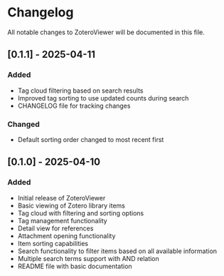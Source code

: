 # Changelog

All notable changes to ZoteroViewer will be documented in this file.

## [0.1.1] - 2025-04-11

### Added
- Tag cloud filtering based on search results
- Improved tag sorting to use updated counts during search
- CHANGELOG file for tracking changes

### Changed
- Default sorting order changed to most recent first

## [0.1.0] - 2025-04-10

### Added
- Initial release of ZoteroViewer
- Basic viewing of Zotero library items
- Tag cloud with filtering and sorting options
- Tag management functionality
- Detail view for references
- Attachment opening functionality
- Item sorting capabilities
- Search functionality to filter items based on all available information
- Multiple search terms support with AND relation
- README file with basic documentation